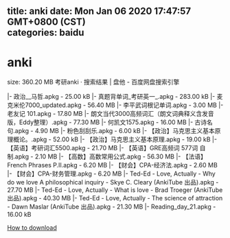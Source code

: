 
title: anki
date: Mon Jan 06 2020 17:47:57 GMT+0800 (CST)    
categories: baidu
---

# anki
size: 360.20 MB
 考研anki · 搜索结果 | 盘他 - 百度网盘搜索引擎
 
|- 政治__马哲.apkg - 25.00 kB
|- 真题背单词_考研英一_.apkg - 283.00 kB
|- 麦克米伦7000_updated.apkg - 56.40 MB
|- 李平武词根记单词.apkg - 3.00 MB
|- 老友记 101.apkg - 17.80 MB
|- 朗文当代3000高频词汇（朗文词典释义含发音版，Eddy整理）.apkg - 77.30 MB
|- 何凯文1575.apkg - 16.00 MB
|- 古诗名句.apkg - 4.90 MB
|- 粉色刮刮乐.apkg - 6.00 kB
|- 【政治】马克思主义基本原理概论。.apkg - 52.00 kB
|- 【政治】马克思主义基本原理.apkg - 19.00 kB
|- 【英语】考研词汇5500.apkg - 21.70 MB
|- 【英语】GRE高频词 577词 自制.apkg - 2.10 MB
|- 【高数】高数常用公式.apkg - 56.30 MB
|- 【法语】French Phrases P.II.apkg - 6.20 MB
|- 【财会】CPA-经济法.apkg - 2.60 MB
|- 【财会】CPA-财务管理.apkg - 6.20 MB
|- Ted-Ed - Love, Actually - Why do we love  A philosophical inquiry - Skye C. Cleary (AnkiTube 出品).apkg - 27.70 MB
|- Ted-Ed - Love, Actually - What is love  - Brad Troeger (AnkiTube 出品).apkg - 40.30 MB
|- Ted-Ed - Love, Actually - The science of attraction - Dawn Maslar (AnkiTube 出品).apkg - 21.30 MB
|- Reading_day_21.apkg - 16.00 kB

[How to download](https://bpcam.bemobtrk.com/go/2ceec3aa-1ca2-46d6-b9ff-aaa5c184517c?jno=3176)